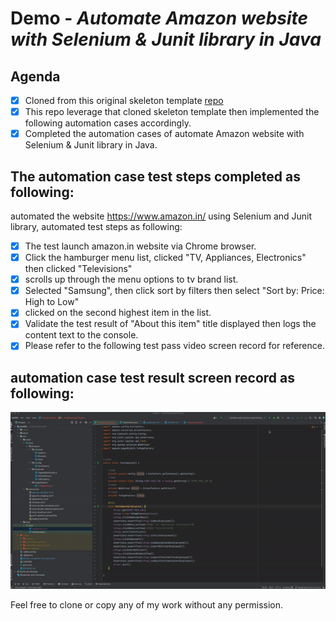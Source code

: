 # Demo - *Automate Amazon website with Selenium & Junit library in Java*

## Agenda
* [x] Cloned from this original skeleton template [repo](https://github.com/ClipboardHealth/vanilla)
* [x] This repo leverage that cloned skeleton template then implemented the following automation cases accordingly.
* [x] Completed the automation cases of automate Amazon website with Selenium & Junit library in Java.

## The automation case test steps completed as following:
automated the website https://www.amazon.in/ using Selenium and Junit library, automated test steps as following:
* [x] The test launch amazon.in website via Chrome browser.
* [x] Click the hamburger menu list, clicked "TV, Appliances, Electronics" then clicked "Televisions"
* [x] scrolls up through the menu options to tv brand list. 
* [x] Selected "Samsung", then click sort by filters then select "Sort by: Price: High to Low" 
* [x] clicked on the second highest item in the list. 
* [x] Validate the test result of "About this item" title displayed then logs the content text to the console.
* [x] Please refer to the following test pass video screen record for reference.

## automation case test result screen record as following:
![automation-result-from-Yi-Te-Lu.gif](automation-result-from-Yi-Te-Lu.gif)

Feel free to clone or copy any of my work without any permission.
